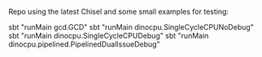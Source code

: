 
Repo using the latest Chisel and some small examples for testing:

sbt "runMain gcd.GCD"
sbt "runMain dinocpu.SingleCycleCPUNoDebug"
sbt "runMain dinocpu.SingleCycleCPUDebug"
sbt "runMain dinocpu.pipelined.PipelinedDualIssueDebug"

